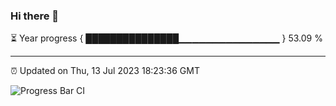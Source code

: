 ### Hi there 👋

⏳ Year progress { ███████████████▁▁▁▁▁▁▁▁▁▁▁▁▁▁▁ } 53.09 %

---

⏰ Updated on Thu, 13 Jul 2023 18:23:36 GMT

![Progress Bar CI](https://github.com/ZhaoGui/ZhaoGui/workflows/Progress%20Bar%20CI/badge.svg)
